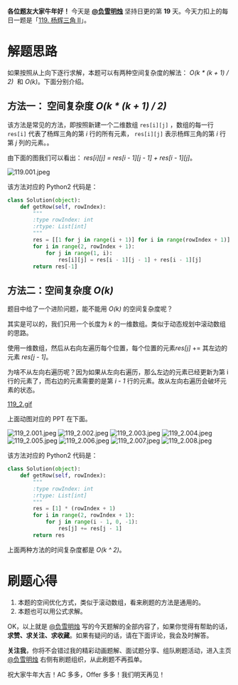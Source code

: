 **各位题友大家牛年好！** 今天是 **[@负雪明烛](/u/fuxuemingzhu/)** 坚持日更的第 **19** 天。今天力扣上的每日一题是「[119. 杨辉三角 II](https://leetcode-cn.com/problems/pascals-triangle-ii/)」。

# 解题思路


如果按照从上向下逐行求解，本题可以有两种空间复杂度的解法： *O(k * (k + 1) / 2)*  和 *O(k)*。下面分别介绍。


## 方法一： 空间复杂度  *O(k * (k + 1) / 2)*

该方法是常见的方法，即按照新建一个二维数组 `res[i][j]` ，数组的每一行 `res[i]` 代表了杨辉三角的第 *i* 行的所有元素， `res[i][j]` 表示杨辉三角的第 *i* 行第 *j* 列的元素。。


由下面的图我们可以看出： *res[i][j] = res[i - 1][j - 1] + res[i - 1][j]*。


![119.001.jpeg](https://pic.leetcode-cn.com/1613104353-ADGsib-119.001.jpeg)


该方法对应的 Python2 代码是：


```python
class Solution(object):
    def getRow(self, rowIndex):
        """
        :type rowIndex: int
        :rtype: List[int]
        """
        res = [[1 for j in range(i + 1)] for i in range(rowIndex + 1)]
        for i in range(2, rowIndex + 1):
            for j in range(1, i):
                res[i][j] = res[i - 1][j - 1] + res[i - 1][j]
        return res[-1]
```


## 方法二：空间复杂度 *O(k)*


题目中给了一个进阶问题，能不能用 *O(k)* 的空间复杂度呢？


其实是可以的，我们只用一个长度为 *k* 的一维数组。类似于动态规划中滚动数组的思路。


使用一维数组，然后从右向左遍历每个位置，每个位置的元素*res[j]* += 其左边的元素 *res[j - 1]*。


为啥不从左向右遍历呢？因为如果从左向右遍历，那么左边的元素已经更新为第 i 行的元素了，而右边的元素需要的是第 *i - 1* 行的元素。故从左向右遍历会破坏元素的状态。


 [119_2.gif](https://pic.leetcode-cn.com/1613104362-xmiBfu-119_2.gif)

上面动图对应的 PPT 在下面。

 ![119_2.001.jpeg](https://pic.leetcode-cn.com/1613104411-ALCNVC-119_2.001.jpeg) ![119_2.002.jpeg](https://pic.leetcode-cn.com/1613104411-GUmcIj-119_2.002.jpeg) ![119_2.003.jpeg](https://pic.leetcode-cn.com/1613104411-vvSJPj-119_2.003.jpeg) ![119_2.004.jpeg](https://pic.leetcode-cn.com/1613104411-FYDZtd-119_2.004.jpeg) ![119_2.005.jpeg](https://pic.leetcode-cn.com/1613104411-zhDvup-119_2.005.jpeg) ![119_2.006.jpeg](https://pic.leetcode-cn.com/1613104411-ftWkJL-119_2.006.jpeg) ![119_2.007.jpeg](https://pic.leetcode-cn.com/1613104411-hGgNgb-119_2.007.jpeg) ![119_2.008.jpeg](https://pic.leetcode-cn.com/1613104411-fKGNeh-119_2.008.jpeg) 



该方法对应的 Python2 代码是：

```python
class Solution(object):
    def getRow(self, rowIndex):
        """
        :type rowIndex: int
        :rtype: List[int]
        """
        res = [1] * (rowIndex + 1)
        for i in range(2, rowIndex + 1):
            for j in range(i - 1, 0, -1):
                res[j] += res[j - 1]
        return res
```

上面两种方法的时间复杂度都是 *O(k ^ 2)*。


# 刷题心得



1. 本题的空间优化方式，类似于滚动数组，看来刷题的方法是通用的。
1. 本题也可以用公式求解。



OK，以上就是 [@负雪明烛](https://leetcode-cn.com/u/fuxuemingzhu/) 写的今天题解的全部内容了，如果你觉得有帮助的话，**求赞、求关注、求收藏**。如果有疑问的话，请在下面评论，我会及时解答。


**关注我**，你将不会错过我的精彩动画题解、面试题分享、组队刷题活动，进入主页 [@负雪明烛](https://leetcode-cn.com/u/fuxuemingzhu/) 右侧有刷题组织，从此刷题不再孤单。


祝大家牛年大吉！AC 多多，Offer 多多！我们明天再见！